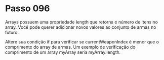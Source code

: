 # Passo 096

Arrays possuem uma propriedade length que retorna o número de itens no array. Você pode querer adicionar novos valores ao conjunto de armas no futuro.

Altere sua condição if para verificar se currentWeaponIndex é menor que o comprimento do array de armas. Um exemplo de verificação do comprimento de um array myArray seria myArray.length.